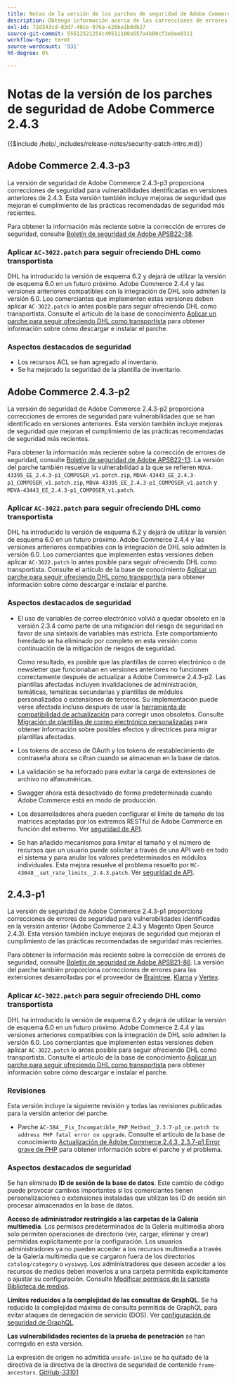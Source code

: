 ```yaml
---
title: Notas de la versión de los parches de seguridad de Adobe Commerce 2.4.3
description: Obtenga información acerca de las correcciones de errores de seguridad, las mejoras de seguridad y otras actualizaciones relacionadas con la seguridad incluidas en las versiones de parches de seguridad para Adobe Commerce 2.4.3.
exl-id: 72d343cd-83d7-48ce-976a-e26ba1b8db27
source-git-commit: 55512521254c49511100a557a4b00cf3ebee0311
workflow-type: tm+mt
source-wordcount: '931'
ht-degree: 0%

---
```



# Notas de la versión de los parches de seguridad de Adobe Commerce 2.4.3

{{$include /help/_includes/release-notes/security-patch-intro.md}}

## Adobe Commerce 2.4.3-p3

La versión de seguridad de Adobe Commerce 2.4.3-p3 proporciona correcciones de seguridad para vulnerabilidades identificadas en versiones anteriores de 2.4.3. Esta versión también incluye mejoras de seguridad que mejoran el cumplimiento de las prácticas recomendadas de seguridad más recientes.

Para obtener la información más reciente sobre la corrección de errores de seguridad, consulte [Boletín de seguridad de Adobe APSB22-38](https://helpx.adobe.com/es/security/products/magento/apsb22-38.html).

### Aplicar `AC-3022.patch` para seguir ofreciendo DHL como transportista

DHL ha introducido la versión de esquema 6.2 y dejará de utilizar la versión de esquema 6.0 en un futuro próximo. Adobe Commerce 2.4.4 y las versiones anteriores compatibles con la integración de DHL solo admiten la versión 6.0. Los comerciantes que implementen estas versiones deben aplicar `AC-3022.patch` lo antes posible para seguir ofreciendo DHL como transportista. Consulte el artículo de la base de conocimiento [Aplicar un parche para seguir ofreciendo DHL como transportista](https://support.magento.com/hc/en-us/articles/7707818131597-Apply-a-patch-to-continue-offering-DHL-as-shipping-carrier) para obtener información sobre cómo descargar e instalar el parche.

### Aspectos destacados de seguridad

* Los recursos ACL se han agregado al inventario.
* Se ha mejorado la seguridad de la plantilla de inventario.

## Adobe Commerce 2.4.3-p2

La versión de seguridad de Adobe Commerce 2.4.3-p2 proporciona correcciones de errores de seguridad para vulnerabilidades que se han identificado en versiones anteriores. Esta versión también incluye mejoras de seguridad que mejoran el cumplimiento de las prácticas recomendadas de seguridad más recientes.

Para obtener la información más reciente sobre la corrección de errores de seguridad, consulte [Boletín de seguridad de Adobe APSB22-13](https://helpx.adobe.com/es/security/products/magento/apsb22-13.html).  La versión del parche también resuelve la vulnerabilidad a la que se refieren `MDVA-43395_EE_2.4.3-p1_COMPOSER_v1.patch.zip`, `MDVA-43443_EE_2.4.3-p1_COMPOSER_v1.patch.zip`, `MDVA-43395_EE_2.4.3-p1_COMPOSER_v1.patch` y `MDVA-43443_EE_2.4.3-p1_COMPOSER_v1.patch`.


### Aplicar `AC-3022.patch` para seguir ofreciendo DHL como transportista

DHL ha introducido la versión de esquema 6.2 y dejará de utilizar la versión de esquema 6.0 en un futuro próximo. Adobe Commerce 2.4.4 y las versiones anteriores compatibles con la integración de DHL solo admiten la versión 6.0. Los comerciantes que implementen estas versiones deben aplicar `AC-3022.patch` lo antes posible para seguir ofreciendo DHL como transportista. Consulte el artículo de la base de conocimiento [Aplicar un parche para seguir ofreciendo DHL como transportista](https://support.magento.com/hc/en-us/articles/7707818131597-Apply-a-patch-to-continue-offering-DHL-as-shipping-carrier) para obtener información sobre cómo descargar e instalar el parche.

### Aspectos destacados de seguridad

* El uso de variables de correo electrónico volvió a quedar obsoleto en la versión 2.3.4 como parte de una mitigación del riesgo de seguridad en favor de una sintaxis de variables más estricta. Este comportamiento heredado se ha eliminado por completo en esta versión como continuación de la mitigación de riesgos de seguridad.

  Como resultado, es posible que las plantillas de correo electrónico o de newsletter que funcionaban en versiones anteriores no funcionen correctamente después de actualizar a Adobe Commerce 2.4.3-p2. Las plantillas afectadas incluyen invalidaciones de administración, temáticas, temáticas secundarias y plantillas de módulos personalizados o extensiones de terceros. Su implementación puede verse afectada incluso después de usar la [herramienta de compatibilidad de actualización](https://experienceleague.adobe.com/docs/commerce-operations/upgrade-guide/upgrade-compatibility-tool/overview.html?lang=es) para corregir usos obsoletos. Consulte [Migración de plantillas de correo electrónico personalizadas](https://developer.adobe.com/commerce/frontend-core/guide/templates/email-migration/) para obtener información sobre posibles efectos y directrices para migrar plantillas afectadas.

* Los tokens de acceso de OAuth y los tokens de restablecimiento de contraseña ahora se cifran cuando se almacenan en la base de datos. <!-- AC-520 1323-->

* La validación se ha reforzado para evitar la carga de extensiones de archivo no alfanuméricas. <!-- AC-479-->

* Swagger ahora está desactivado de forma predeterminada cuando Adobe Commerce está en modo de producción. <!-- AC-1450-->

* Los desarrolladores ahora pueden configurar el límite de tamaño de las matrices aceptadas por los extremos RESTful de Adobe Commerce en función del extremo. Ver [seguridad de API](https://developer.adobe.com/commerce/webapi/get-started/api-security/). <!-- AC-465-->

* Se han añadido mecanismos para limitar el tamaño y el número de recursos que un usuario puede solicitar a través de una API web en todo el sistema y para anular los valores predeterminados en módulos individuales. Esta mejora resuelve el problema resuelto por `MC-43048__set_rate_limits__2.4.3.patch`. Ver [seguridad de API](https://developer.adobe.com/commerce/webapi/get-started/api-security/). <!-- AC-1120-->


## 2.4.3-p1

La versión de seguridad de Adobe Commerce 2.4.3-p1 proporciona correcciones de errores de seguridad para vulnerabilidades identificadas en la versión anterior (Adobe Commerce 2.4.3 y Magento Open Source 2.4.3). Esta versión también incluye mejoras de seguridad que mejoran el cumplimiento de las prácticas recomendadas de seguridad más recientes.


Para obtener la información más reciente sobre la corrección de errores de seguridad, consulte [Boletín de seguridad de Adobe APSB21-86](https://helpx.adobe.com/es/security/products/magento/apsb21-86.html). La versión del parche también proporciona correcciones de errores para las extensiones desarrolladas por el proveedor de [Braintree](https://experienceleague.adobe.com/docs/commerce-admin/stores-sales/payments/braintree.html?lang=es), [Klarna](https://marketplace.magento.com/klarna-m2-klarna.html) y [Vertex](https://marketplace.magento.com/vertexinc-vertex-tax-module.html).

### Aplicar `AC-3022.patch` para seguir ofreciendo DHL como transportista

DHL ha introducido la versión de esquema 6.2 y dejará de utilizar la versión de esquema 6.0 en un futuro próximo. Adobe Commerce 2.4.4 y las versiones anteriores compatibles con la integración de DHL solo admiten la versión 6.0. Los comerciantes que implementen estas versiones deben aplicar `AC-3022.patch` lo antes posible para seguir ofreciendo DHL como transportista. Consulte el artículo de la base de conocimiento [Aplicar un parche para seguir ofreciendo DHL como transportista](https://support.magento.com/hc/en-us/articles/7707818131597-Apply-a-patch-to-continue-offering-DHL-as-shipping-carrier) para obtener información sobre cómo descargar e instalar el parche.

### Revisiones

Esta versión incluye la siguiente revisión y todas las revisiones publicadas para la versión anterior del parche.

* Parche `AC-384__Fix_Incompatible_PHP_Method__2.3.7-p1_ce.patch to address PHP fatal error on upgrade`. Consulte el artículo de la base de conocimiento [Actualización de Adobe Commerce 2.4.3, 2.3.7-p1 Error grave de PHP](https://support.magento.com/hc/en-us/articles/4408021533069-Adobe-Commerce-upgrade-2-4-3-2-3-7-p1-PHP-Fatal-error-Hotfix) para obtener información sobre el parche y el problema.

### Aspectos destacados de seguridad

Se han eliminado **ID de sesión de la base de datos**. Este cambio de código puede provocar cambios importantes si los comerciantes tienen personalizaciones o extensiones instaladas que utilizan los ID de sesión sin procesar almacenados en la base de datos. <!-- MC-40976-->

**Acceso de administrador restringido a las carpetas de la Galería multimedia**. Los permisos predeterminados de la Galería multimedia ahora solo permiten operaciones de directorio (ver, cargar, eliminar y crear) permitidas explícitamente por la configuración. Los usuarios administradores ya no pueden acceder a los recursos multimedia a través de la Galería multimedia que se cargaron fuera de los directorios `catalog/category` o `wysiwyg`. Los administradores que deseen acceder a los recursos de medios deben moverlos a una carpeta permitida explícitamente o ajustar su configuración. Consulte [Modificar permisos de la carpeta Biblioteca de medios](https://developer.adobe.com/commerce/php/tutorials/backend/modify-image-library-permissions/). <!-- B2B-1897-->

**Límites reducidos a la complejidad de las consultas de GraphQL**. Se ha reducido la complejidad máxima de consulta permitida de GraphQL para evitar ataques de denegación de servicio (DOS). Ver [configuración de seguridad de GraphQL](https://developer.adobe.com/commerce/webapi/graphql/usage/security-configuration/). <!-- PWA-1700-->

**Las vulnerabilidades recientes de la prueba de penetración** se han corregido en esta versión. <!-- MC-42431-->

La expresión de origen no admitida `unsafe-inline` se ha quitado de la directiva de la directiva de la directiva de seguridad de contenido `frame-ancestors`. [GitHub-33101](https://github.com/magento/magento2/issues/33101)<!-- MC-42632-->

<!-- Last updated from includes: 2025-05-28 17:01:56 -->
